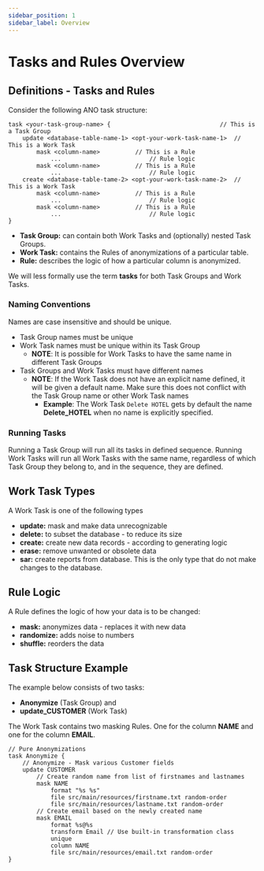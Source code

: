 ```yaml
---
sidebar_position: 1
sidebar_label: Overview
---
```


# Tasks and Rules Overview

## Definitions - Tasks and Rules

Consider the following ANO task structure:

```ano
task <your-task-group-name> {                               // This is a Task Group
    update <database-table-name-1> <opt-your-work-task-name-1>  // This is a Work Task
        mask <column-name>          // This is a Rule
            ...                         // Rule logic
        mask <column-name>          // This is a Rule
            ...                         // Rule logic
    create <database-table-tame-2> <opt-your-work-task-name-2>  // This is a Work Task
        mask <column-name>          // This is a Rule
            ...                         // Rule logic
        mask <column-name>          // This is a Rule
            ...                         // Rule logic
}
```

* **Task Group:** can contain both Work Tasks and (optionally) nested Task Groups.
* **Work Task:** contains the Rules of anonymizations of a particular table.
* **Rule:** describes the logic of how a particular column is anonymized.

We will less formally use the term **tasks** for both Task Groups and Work Tasks.

### Naming Conventions

Names are case insensitive and should be unique.

* Task Group names must be unique
* Work Task names must be unique within its Task Group
  * **NOTE**: It is possible for Work Tasks to have the same name in different Task Groups
* Task Groups and Work Tasks must have different names
  * **NOTE**: If the Work Task does not have an explicit name defined,
    it will be given a default name. Make sure this does not conflict with the Task Group name or other Work Task names
    * **Example**: The Work Task `Delete HOTEL` gets by default the name **Delete_HOTEL** when no name is explicitly specified.

### Running Tasks

Running a Task Group will run all its tasks in defined sequence.
Running Work Tasks will run all Work Tasks with the same name,
regardless of which Task Group they belong to, and in the sequence, they are defined.

## Work Task Types

A Work Task is one of the following types

* **update:** mask and make data unrecognizable
* **delete:** to subset the database - to reduce its size
* **create:** create new data records - according to generating logic
* **erase:** remove unwanted or obsolete data
* **sar:** create reports from database. This is the only type that do not make changes to the database.

## Rule Logic

A Rule defines the logic of how your data is to be changed:

* **mask:** anonymizes data - replaces it with new data
* **randomize:** adds noise to numbers
* **shuffle:** reorders the data

## Task Structure Example

The example below consists of two tasks:

* **Anonymize** (Task Group) and
* **update_CUSTOMER** (Work Task)

The Work Task contains two masking Rules. One for the column **NAME** and one for the column **EMAIL**.

```ano
// Pure Anonymizations
task Anonymize {
    // Anonymize - Mask various Customer fields
    update CUSTOMER
        // Create random name from list of firstnames and lastnames
        mask NAME
            format "%s %s"
            file src/main/resources/firstname.txt random-order
            file src/main/resources/lastname.txt random-order
        // Create email based on the newly created name
        mask EMAIL
            format %s@%s
            transform Email // Use built-in transformation class
            unique
            column NAME
            file src/main/resources/email.txt random-order
}
```
